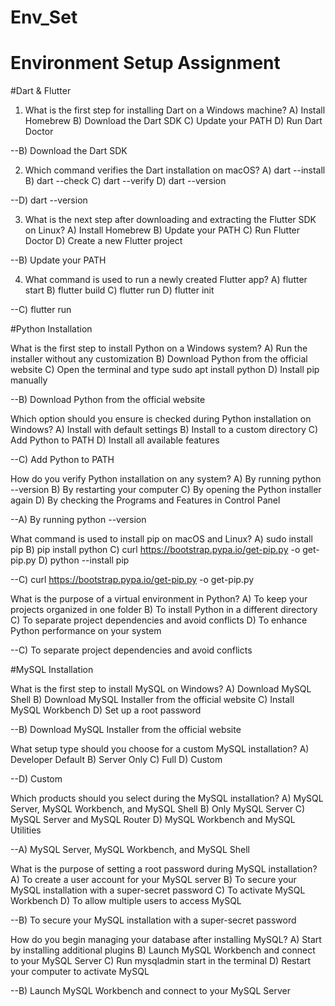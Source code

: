 # Env_Set

# Environment Setup Assignment

#Dart & Flutter

1. What is the first step for installing Dart on a Windows machine?
A) Install Homebrew
B) Download the Dart SDK
C) Update your PATH
D) Run Dart Doctor

--B) Download the Dart SDK


2. Which command verifies the Dart installation on macOS?
A) dart --install
B) dart --check
C) dart --verify
D) dart --version

--D) dart --version


3. What is the next step after downloading and extracting the Flutter SDK on Linux?
A) Install Homebrew
B) Update your PATH
C) Run Flutter Doctor
D) Create a new Flutter project


--B) Update your PATH


4. What command is used to run a newly created Flutter app?
A) flutter start
B) flutter build
C) flutter run
D) flutter init


--C) flutter run



#Python Installation


What is the first step to install Python on a Windows system?
A) Run the installer without any customization
B) Download Python from the official website
C) Open the terminal and type sudo apt install python
D) Install pip manually

--B) Download Python from the official website


Which option should you ensure is checked during Python installation on Windows?
A) Install with default settings
B) Install to a custom directory
C) Add Python to PATH
D) Install all available features

--C) Add Python to PATH


How do you verify Python installation on any system?
A) By running python --version
B) By restarting your computer
C) By opening the Python installer again
D) By checking the Programs and Features in Control Panel

--A) By running python --version


What command is used to install pip on macOS and Linux?
A) sudo install pip
B) pip install python
C) curl https://bootstrap.pypa.io/get-pip.py -o get-pip.py
D) python --install pip

--C) curl https://bootstrap.pypa.io/get-pip.py -o get-pip.py


What is the purpose of a virtual environment in Python?
A) To keep your projects organized in one folder
B) To install Python in a different directory
C) To separate project dependencies and avoid conflicts
D) To enhance Python performance on your system

--C) To separate project dependencies and avoid conflicts



#MySQL Installation


What is the first step to install MySQL on Windows?
A) Download MySQL Shell
B) Download MySQL Installer from the official website
C) Install MySQL Workbench
D) Set up a root password

--B) Download MySQL Installer from the official website


What setup type should you choose for a custom MySQL installation?
A) Developer Default
B) Server Only
C) Full
D) Custom

--D) Custom


Which products should you select during the MySQL installation?
A) MySQL Server, MySQL Workbench, and MySQL Shell
B) Only MySQL Server
C) MySQL Server and MySQL Router
D) MySQL Workbench and MySQL Utilities

--A) MySQL Server, MySQL Workbench, and MySQL Shell


What is the purpose of setting a root password during MySQL installation?
A) To create a user account for your MySQL server
B) To secure your MySQL installation with a super-secret password
C) To activate MySQL Workbench
D) To allow multiple users to access MySQL

--B) To secure your MySQL installation with a super-secret password


How do you begin managing your database after installing MySQL?
A) Start by installing additional plugins
B) Launch MySQL Workbench and connect to your MySQL Server
C) Run mysqladmin start in the terminal
D) Restart your computer to activate MySQL

--B) Launch MySQL Workbench and connect to your MySQL Server
